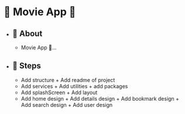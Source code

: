 # 🔗 Movie App 🎥

- ## 💭 About
  - Movie App 🎥...
- ## 🐾 Steps
  - Add structure + Add readme of project
  - Add services + Add utilities + add packages
  - Add splashScreen + Add layout
  - Add home design + Add details design + Add bookmark design + Add search design + Add user design
